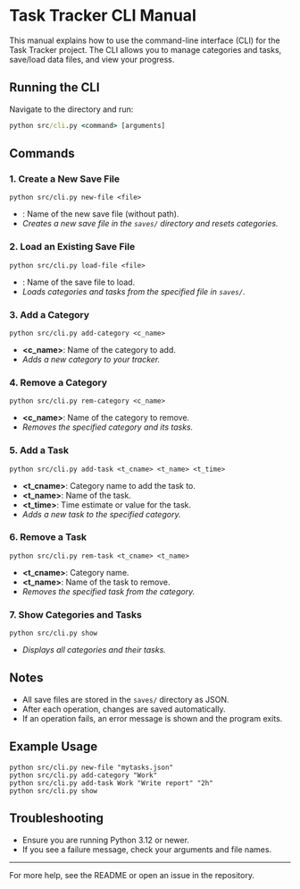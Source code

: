 # Task Tracker CLI Manual

This manual explains how to use the command-line interface (CLI) for the Task Tracker project. The CLI allows you to manage categories and tasks, save/load data files, and view your progress.

## Running the CLI

Navigate to the directory and run:

```cmd
python src/cli.py <command> [arguments]
```

## Commands

### 1. Create a New Save File
```
python src/cli.py new-file <file>
```
- **<file>**: Name of the new save file (without path).
- *Creates a new save file in the `saves/` directory and resets categories.*

### 2. Load an Existing Save File
```
python src/cli.py load-file <file>
```
- **<file>**: Name of the save file to load.
- *Loads categories and tasks from the specified file in `saves/`.*

### 3. Add a Category
```
python src/cli.py add-category <c_name>
```
- **<c_name>**: Name of the category to add.
- *Adds a new category to your tracker.*

### 4. Remove a Category
```
python src/cli.py rem-category <c_name>
```
- **<c_name>**: Name of the category to remove.
- *Removes the specified category and its tasks.*

### 5. Add a Task
```
python src/cli.py add-task <t_cname> <t_name> <t_time>
```
- **<t_cname>**: Category name to add the task to.
- **<t_name>**: Name of the task.
- **<t_time>**: Time estimate or value for the task.
- *Adds a new task to the specified category.*

### 6. Remove a Task
```
python src/cli.py rem-task <t_cname> <t_name>
```
- **<t_cname>**: Category name.
- **<t_name>**: Name of the task to remove.
- *Removes the specified task from the category.*

### 7. Show Categories and Tasks
```
python src/cli.py show
```
- *Displays all categories and their tasks.*

## Notes
- All save files are stored in the `saves/` directory as JSON.
- After each operation, changes are saved automatically.
- If an operation fails, an error message is shown and the program exits.

## Example Usage
```
python src/cli.py new-file "mytasks.json"
python src/cli.py add-category "Work"
python src/cli.py add-task Work "Write report" "2h"
python src/cli.py show
```

## Troubleshooting
- Ensure you are running Python 3.12 or newer.
- If you see a failure message, check your arguments and file names.

---
For more help, see the README or open an issue in the repository.
